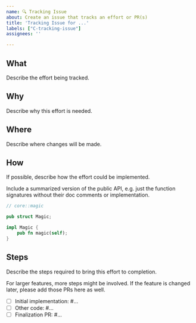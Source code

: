 ```yaml
---
name: 🔍 Tracking Issue
about: Create an issue that tracks an effort or PR(s)
title: 'Tracking Issue for ...'
labels: ["C-tracking-issue"]
assignees: ''

---
```


<!--
Note: Please search to see if an issue already exists for this tracking issue.

About tracking issues:

Tracking issues are used to record the overall progress of implementation.
They are also used as hubs connecting to other relevant issues, e.g., bugs or open design questions.
A tracking issue is however not meant for large scale discussion, questions, or bug reports about a feature.
Instead, open a dedicated issue for the specific matter.
-->

## What
Describe the effort being tracked.

## Why
Describe why this effort is needed.

## Where
Describe where changes will be made.

## How
If possible, describe how the effort could be implemented.

Include a summarized version of the public API, e.g.
just the function signatures without their doc comments or implementation.

```rust
// core::magic

pub struct Magic;

impl Magic {
    pub fn magic(self);
}
```

## Steps
Describe the steps required to bring this effort to completion.

For larger features, more steps might be involved.
If the feature is changed later, please add those PRs here as well.

- [ ] Initial implementation: #...
- [ ] Other code: #...
- [ ] Finalization PR: #...
